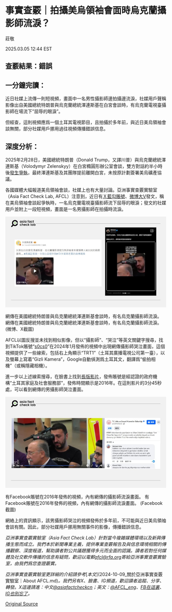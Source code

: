 # 事實查覈｜拍攝美烏領袖會面時烏克蘭攝影師流淚？

莊敬

2025.03.05 12:44 EST

## 查覈結果：錯誤

## 一分鐘完讀：

近日社媒上流傳一則短視頻，畫面中一名男性攝影師邊拍攝邊流淚，社媒用戶聲稱影像出自美國總統特朗普與烏克蘭總統澤連斯基在白宮會談時，有烏克蘭電視臺攝影師在場流下”屈辱的眼淚”。

但經查，這則視頻應爲一個土耳其電視節目，且拍攝於多年前，與近日美烏領袖會談無關，部分社媒用戶挪用過往視頻傳播錯誤信息。

## 深度分析：

2025年2月28日，美國總統特朗普（Donald Trump，又譯川普）與烏克蘭總統澤連斯基（Volodymyr Zelenskyy）在白宮橢圓形辦公室會談，雙方對話約半小時後[發生爭執](https://www.bbc.com/zhongwen/articles/c14jxnjj24vo/trad)，最終澤連斯基及其團隊提前離開白宮，未按原計劃簽署美烏礦產協議。

各國媒體大幅報道美烏領袖會談，社媒上也有大量討論。亞洲事實查覈實驗室（Asia Fact Check Lab, AFCL）注意到，近日有[Ｘ藍勾賬號](https://x.com/Snofy8/status/1896151188548247981)、[微博大V](https://m.weibo.cn/detail/5139397222597089)發文，稱在美烏領袖會談起爭執時，一名烏克蘭電視臺攝影師流下屈辱的眼淚；發文的社媒用戶並附上一段短視頻，畫面是一名男攝影師在拍攝時流淚。

![網傳在美國總統特朗普與烏克蘭總統澤連斯基會談時，有名烏克蘭攝影師流淚。](images/GZFVUZ4VD5GT3EXLOOHVP6RDQE.jpg)

網傳在美國總統特朗普與烏克蘭總統澤連斯基會談時，有名烏克蘭攝影師流淚。 網傳在美國總統特朗普與烏克蘭總統澤連斯基會談時，有名烏克蘭攝影師流淚。 (微博、X截圖)

AFCL以圖反搜並未找到相似影像，但以“攝影師”、“哭泣”等英文關鍵字搜尋，找到TikTok賬號“[s0cs0](https://www.tiktok.com/@s0cs0/video/7327712959789042949)”在2024年1月發佈的視頻中出現網傳攝影師哭泣畫面，這個視頻提供了一些線索，包括右上角顯示“TRT1”（土耳其廣播電視公司第一臺），以及螢幕上寫着“Gizli Kamera”，Google自動偵測爲土耳其文，翻譯爲“偷拍相機”（或稱隱藏相機）。

進一步以上述線索搜尋，在臉書上找到[長版影片](https://www.facebook.com/watch/?v=986248128129368)，發佈賬號是經認證的政府機構“土耳其家庭及社會服務部”，發佈時間顯示是2016年。在這則影片的3分45秒處，可以看到網傳的男攝影師哭泣畫面。

![有Facebook賬號在2016年發佈的視頻，內有網傳的攝影師流淚畫面。](images/T66VDADMM5AY5HOQ7QVFFK2BJ4.jpg)

有Facebook賬號在2016年發佈的視頻，內有網傳的攝影師流淚畫面。 有Facebook賬號在2016年發佈的視頻，內有網傳的攝影師流淚畫面。 (Facebook截圖)

網絡上的資訊顯示，該男攝影師哭泣的視頻發佈於多年前，不可能與近日美烏領袖會談有關。因此，部分社媒用戶挪用無關事件的影像，傳播錯誤信息。

*亞洲事實查覈實驗室（Asia Fact Check Lab）針對當今複雜媒體環境以及新興傳播生態而成立。我們本於新聞專業主義，提供專業查覈報告及與信息環境相關的傳播觀察、深度報道，幫助讀者對公共議題獲得多元而全面的認識。讀者若對任何媒體及社交軟件傳播的信息有疑問，歡迎以電郵*[*afcl@rfa.org*](mailto:afcl@rfa.org)*寄給亞洲事實查覈實驗室，由我們爲您查證覈實。*

*亞洲事實查覈實驗室更詳細的介紹請參考*[*本文*](2024-10-09_關於亞洲事實查覈實驗室｜About AFCL.md)*。我們另有X、臉書、IG頻道，歡迎讀者追蹤、分享、轉發。X這邊請進：中文*[*@asiafactcheckcn*](https://twitter.com/asiafactcheckcn)*；英文：*[*@AFCL\_eng*](https://twitter.com/AFCL_eng)*、*[*FB在這裏*](https://www.facebook.com/asiafactchecklabcn)*、*[*IG也別忘了*](https://www.instagram.com/asiafactchecklab/)*。*



[Original Source](https://www.rfa.org/mandarin/shishi-hecha/2025/03/05/fact-check-trump-zelenskyy-meeting-ukraine-photographer-crying/)